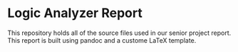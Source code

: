 # Logic Analyzer Report #
This repository holds all of the source files used in our senior project report. This report
is built using pandoc and a custome LaTeX template.